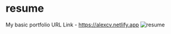 # resume
My basic portfolio
URL Link - https://alexcv.netlify.app
![resume](https://user-images.githubusercontent.com/24982752/161197497-5fa87744-313c-4f31-86e0-9018d9ab51e3.png)
